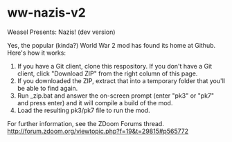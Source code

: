 # ww-nazis-v2
Weasel Presents: Nazis! (dev version)

Yes, the popular (kinda?) World War 2 mod has found its home at Github. Here's how it works:

1. If you have a Git client, clone this respository. If you don't have a Git client, click "Download ZIP" from the right column of this page.
2. If you downloaded the ZIP, extract that into a temporary folder that you'll be able to find again.
3. Run _zip.bat and answer the on-screen prompt (enter "pk3" or "pk7" and press enter) and it will compile a build of the mod.
4. Load the resulting pk3/pk7 file to run the mod.

For further information, see the ZDoom Forums thread. http://forum.zdoom.org/viewtopic.php?f=19&t=29815#p565772
